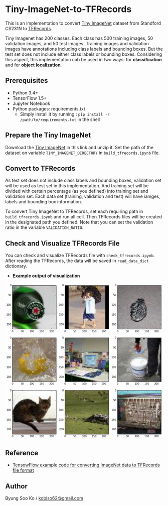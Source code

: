 # Tiny-ImageNet-to-TFRecords
This is an implementation to convert [Tiny ImageNet](https://tiny-imagenet.herokuapp.com/) dataset from Standford CS231N to [TFRecords](https://www.tensorflow.org/programmers_guide/datasets).

Tiny Imagenet has 200 classes.
Each class has 500 training images, 50 validation images, and 50 test images.
Training images and validation images have annotations including class labels and bounding boxes.
But the test set does not include either class labels or bounding boxes.
Considering this aspect, this implementation cab be used in two ways: for **classification** and for **object localization**.

## Prerequisites
- Python 3.4+
- TensorFlow 1.5+
- Jupyter Notebook
- Python packages: requirements.txt
  - Simply install it by running : `pip install -r /path/to/requirements.txt` in the shell

## Prepare the Tiny ImageNet
Download the [Tiny ImageNet](https://tiny-imagenet.herokuapp.com/) in this link and unzip it.
Set the path of the dataset on variable `TINY_IMAGENET_DIRECTORY` in `build_tfrecords.ipynb` file.

## Convert to TFRecords
As test set does not include class labels and bounding boxes, validation set will be used as test set in this implementation.
And training set will be divided with certain percentage (as you defined) into training set and validation set.
Each data set (training, validation and test) will have iamges, labels and bounding box information.

To convert Tiny ImageNet to TFRecords, set each requiring path in `build_tfrecords.ipynb` and run all cell.
Then TFRecords files will be created in the designated path you defined.
Note that you can set the validation ratio in the variable `VALIDATION_RATIO`.

## Check and Visualize TFRecords File
You can check and visualize TFRecords file with `check_tfrecords.ipynb`.
After reading the TFRecords, the data will be saved in `read_data_dict` dictionary.

- **Example output of visualization**

![Example](/images/tfrecords_example.png)
  
## Reference
- [TensowFlow example code for converting ImageNet data to TFRecords file format](https://github.com/tensorflow/models/blob/master/research/inception/inception/data/build_imagenet_data.py)
  
## Author
Byung Soo Ko / kobiso62@gmail.com
